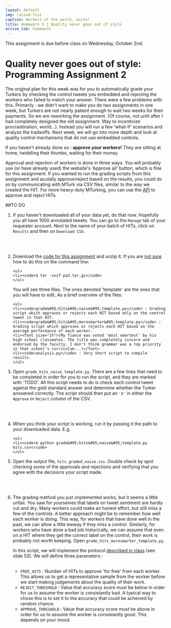```yaml
---
layout: default
img: raised-fist
caption: Workers of the world, unite!
title: Homework 5 | Quality never goes out of style
active_tab: homework
---
```



<div class="alert alert-info">
  This assignment is due before class on Wednesday, October 2nd.
</div>


Quality never goes out of style<span class="text-muted">: Programming Assignment 2</span> 
=============================================================
The original plan for this week was for you to automatically grade your Turkers by checking the control tweets you embedded and rejecting the workers who failed to match your answer. There were a few problems with this. Primarily : we didn't want to make you do two assignments in one week, but Turkers are not nearly patient enough to wait two weeks for their payments. So we are reworking the assignment. (Of course, not until after I had completely designed the old assignment. Way to incentivize procrastination, world...). Instead you will run a few 'what-if' scenarios and analyze the tradeoffs. Next week, we will go into more depth and look at quality control mechanisms that do not use embedded controls. 

If you haven't already done so  : <b>approve your workers!</b> They are sitting at home, twiddling their thumbs, waiting for their money.

Approval and rejection of workers is done in three ways. You will probably use (or have already used) the website's 'Approve all' button, which is fine for this assignment. If you wanted to run the grading scripts from this assignment and acutally approve/reject based on the results, you could do so by communicating with MTurk via CSV files, similar to the way we created the HIT. For more heavy-duty MTurking, you can use the [API](http://docs.aws.amazon.com/AWSMechTurk/latest/AWSMturkAPI/ApiReference_ApproveAssignmentOperation.html) to approve and reject HITs. 

##TO DO

<ol>
<li>If you haven't downloaded all of your data yet, do that now. Hopefully you all have 1000 annotated tweets. You can go to the <code>Manage</code> tab of your requester account. Next to the name of your batch of HITs, click on <code>Results</code> and then on <code>Download CSV</code>.

<br><br>

<li>Download the <a href=downloads/pa3.tar.gz>code for this assignment</a> and unzip it. If you are <a href="http://xkcd.com/1168/">not sure</a> how to do this on the command line:

	<ul>
	<li><code>$ tar -xvzf pa3.tar.gz</code> 
	</ul>

You will see three files. The ones denoted 'template' are the ones that you will have to edit. As a brief overview of the files:
	
	<ul>
	<li><code>grade&#95;hits&#95;naive&#95;template.py</code> : Grading script which approves or rejects each HIT based only on the control tweet in that HIT.
	<li><code>grade&#95;hits&#95;moresmarter&#95;template.py</code> : Grading script which approves or rejects each HIT based on the average performance of each worker. 
	<li><font size="1%">(My fiance was voted 'most smartest' by his high school classmates. The title was completely sincere and endorsed by the faculty. I don't think grammar was a top priority in that school's curriculum...)</font>
	<li><code>analysis.py</code> : Very short script to compile results.
	</ul>

<li> Open <code>grade&#95;hits&#95;naive&#95;template.py</code>. There are a few lines that need to be completed in order for you to run the script, and they are marked with 'TODO'. All this script needs to do is check each control tweet against the gold standard answer and determine whether the Turker answered correctly. The script should then put an <code>'X'</code> in either the <code>Approve</code> or <code>Reject</code> column of the CSV. 

<br><br>

<li> When you think your script is working, run it by passing it the path to your downloaded data. E.g.

	<ul>
	<li><code>$ python grade&#95;hits&#95;naive&#95;template.py hits.csv</code> 
	</ul>

<li> Open the output file, <code>hits&#95;graded&#95;naive.csv</code>. Double check by spot checking some of the approvals and rejections and verifying that you agree with the decisions your script made. 

<br><br>

<li> The grading method you just implemented works, but it seems a little unfair. You saw for yourselves that labels on tweet sentiment are hardly cut and dry. Many workers could make an honest effort, but still miss a few of the controls. A better approach might be to remember how well each worker is doing. This way, for workers that have done well in the past, we can allow a little leeway if they miss a control. Similarly, for workers who have done a bad job historically, we can assume that even on a HIT where they get the correct label on the control, their work is probably not worth keeping. Open <code>grade&#95;hits&#95;moresmarter&#95;template.py</code>. 

In this script, we will implement the protocol <a href="../slides/being-an-mturk-requester.pdf">described in class</a> (see slide 53). We will define three parameters : 
<br><br>
	<ul>
	<li><code>FREE_HITS</code> : Number of HITs to approve 'for free' from each worker. This allows us to get a representative sample from the worker before we start making judgements about the quality of their work.
	<li><code>REJECT_THRESHOLD</code> : Value that accuracy score must be below in order for us to assume the worker is consistantly bad. A typical way to chose this is to set it to the accuracy that could be acheived by random chance.
	<li><code>APPROVE_THRESHOLD</code> : Value that accuracy score must be above in order for us to assume the worker is consistantly good. This depends on your mood.
